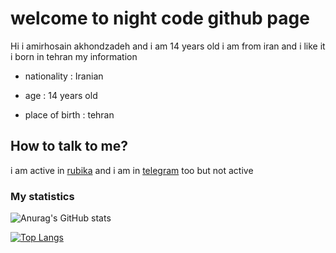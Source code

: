 # welcome to night code github page
Hi i amirhosain akhondzadeh and i am 14 years old i am from iran and i like it 
i born in tehran 
my information

* nationality : Iranian

* age : 14 years old

* place of birth : tehran

## How to talk to me?
i am active in [rubika](https://rubika.ir/Night_code) and i am in [telegram](https://t.me/Night_code_programmer) too but not active

### My statistics

![Anurag's GitHub stats](https://github-readme-stats.vercel.app/api?username=nightcode-dev&show_icons=true&theme=vue-dark)

[![Top Langs](https://github-readme-stats.vercel.app/api/top-langs/?username=nightcode-dev&langs_count=8)](https://github.com/anuraghazra/github-readme-stats)


